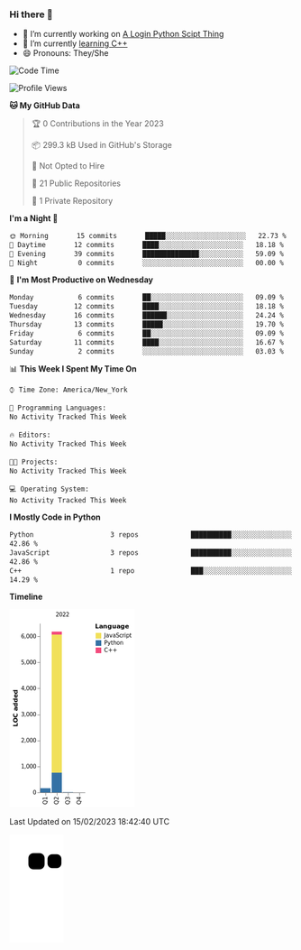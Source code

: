 ### Hi there 👋

<!--
**Iplay6432/Iplay6432** is a ✨ _special_ ✨ repository because its `README.md` (this file) appears on your GitHub profile.

Here are some ideas to get you started:

- 🔭 I’m currently working on ...
- 🌱 I’m currently learning ...
- 👯 I’m looking to collaborate on ...
- 🤔 I’m looking for help with ...
- 💬 Ask me about ...
- 📫 How to reach me: ...
- 😄 Pronouns: ...
- ⚡ Fun fact: ...
-->
- 🔭 I’m currently working on [A Login Python Scipt Thing](https://github.com/Iplay6432/Lugin-but-no-Pygame-)
- 🌱 I’m currently [learning C++](https://github.com/Iplay6432/LearningCpp)
- 😄 Pronouns: They/She

<!--START_SECTION:waka-->
![Code Time](http://img.shields.io/badge/Code%20Time-10%20hrs%201%20min-blue)

![Profile Views](http://img.shields.io/badge/Profile%20Views-1-blue)

**🐱 My GitHub Data** 

> 🏆 0 Contributions in the Year 2023
 > 
> 📦 299.3 kB Used in GitHub's Storage 
 > 
> 🚫 Not Opted to Hire
 > 
> 📜 21 Public Repositories 
 > 
> 🔑 1 Private Repository 
 > 
**I'm a Night 🦉** 

```text
🌞 Morning       15 commits       █████░░░░░░░░░░░░░░░░░░░░   22.73 % 
🌆 Daytime       12 commits       ████░░░░░░░░░░░░░░░░░░░░░   18.18 % 
🌃 Evening       39 commits       ██████████████░░░░░░░░░░░   59.09 % 
🌙 Night          0 commits       ░░░░░░░░░░░░░░░░░░░░░░░░░   00.00 % 

```
📅 **I'm Most Productive on Wednesday** 

```text
Monday           6 commits       ██░░░░░░░░░░░░░░░░░░░░░░░   09.09 % 
Tuesday         12 commits       ████░░░░░░░░░░░░░░░░░░░░░   18.18 % 
Wednesday       16 commits       ██████░░░░░░░░░░░░░░░░░░░   24.24 % 
Thursday        13 commits       █████░░░░░░░░░░░░░░░░░░░░   19.70 % 
Friday           6 commits       ██░░░░░░░░░░░░░░░░░░░░░░░   09.09 % 
Saturday        11 commits       ████░░░░░░░░░░░░░░░░░░░░░   16.67 % 
Sunday           2 commits       ░░░░░░░░░░░░░░░░░░░░░░░░░   03.03 % 

```


📊 **This Week I Spent My Time On** 

```text
⌚︎ Time Zone: America/New_York

💬 Programming Languages: 
No Activity Tracked This Week

🔥 Editors: 
No Activity Tracked This Week

🐱‍💻 Projects: 
No Activity Tracked This Week

💻 Operating System: 
No Activity Tracked This Week

```

**I Mostly Code in Python** 

```text
Python                   3 repos             ██████████░░░░░░░░░░░░░░░   42.86 % 
JavaScript               3 repos             ██████████░░░░░░░░░░░░░░░   42.86 % 
C++                      1 repo              ███░░░░░░░░░░░░░░░░░░░░░░   14.29 % 

```


**Timeline**

![Chart not found](https://raw.githubusercontent.com/Iplay6432/Iplay6432/main/charts/bar_graph.png) 


 Last Updated on 15/02/2023 18:42:40 UTC
<!--END_SECTION:waka-->

![snake](https://raw.githubusercontent.com/Iplay6432/Iplay6432/output/github-contribution-grid-snake.svg)
